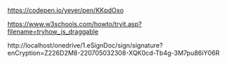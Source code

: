 https://codepen.io/yever/pen/KKpdOxo

https://www.w3schools.com/howto/tryit.asp?filename=tryhow_js_draggable


http://localhost/onedrive/1.eSignDoc/sign/signature?enCryption=Z226D2M8-220705032308-XQK0cd-Tb4g-3M7pu86iY06R
